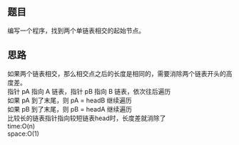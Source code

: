 题目  
---------------------------
编写一个程序，找到两个单链表相交的起始节点。   

思路
---------------------------
如果两个链表相交，那么相交点之后的长度是相同的，需要消除两个链表开头的高度差。   
指针 pA 指向 A 链表，指针 pB 指向 B 链表，依次往后遍历  
如果 pA 到了末尾，则 pA = headB 继续遍历  
如果 pB 到了末尾，则 pB = headA 继续遍历  
比较长的链表指针指向较短链表head时，长度差就消除了  
time:O(n)  
space:O(1)
 
